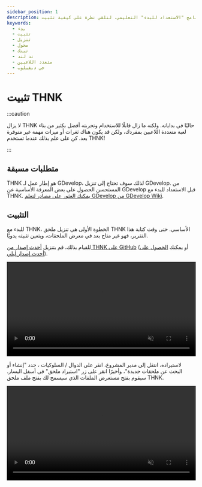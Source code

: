```yaml
---
sidebar_position: 1
description: لبدء برنامج "الاستعداد للبدء" التعليمي، لنلقي نظرة على كيفية تثبيت THNK هنا.
keywords:
  - بدء
  - تثبيت
  - تنزيل
  - محول
  - ثينك
  - ند لند
  - متعدد اللاعبين
  - جي ديفيلوب
---
```


# تثبيت THNK

:::caution

لا يزال THNK حاليًا في بداياته. ولكنه ما زال قابلًا للاستخدام وتجربته أفضل بكثير من بناء لعبة متعددة اللاعبين بمفردك، ولكن قد يكون هناك ثغرات أو ميزات مهمة غير متوفرة بعد. كن على علم بذلك عندما تستخدم THNK!

:::

## متطلبات مسبقة

THNK هو إطار عمل لـ GDevelop، لذلك سوف تحتاج إلى تنزيل GDevelop. من المستحسن الحصول على بعض المعرفة الأساسية عن GDevelop قبل الاستعداد للبدء مع THNK. [يمكنك العثور على مصادر لتعلم GDevelop من GDevelop Wiki](https://wiki.gdevelop.io/gdevelop5/tutorials/basic-game-making-concepts).

## التثبيت

للبدء مع THNK، الخطوة الأولى هي تنزيل ملحق THNK الأساسي. حتى وقت كتابة هذا التقرير، فهو غير متاح بعد في معرض الملحقات، ويتعين تثبيته يدويًا.

للقيام بذلك، قم بتنزيل [أحدث إصدار من THNK على GitHub](https://github.com/arthuro555/THNK/releases) (أو يمكنك [الحصول على أحدث إصدار ليلي](https://raw.githubusercontent.com/arthuro555/THNK/master/extensions/THNK.json)).

<video title="هيَّا، إنه تنزيل بسيط، ستنجح" width="100%" muted loop controls>
  <source src="/webm/install/dl-thnk.webm" type="video/webm" />
  <p>فيديو يعرض كيفية تنزيل THNK.</p>
</video>

لاستيراده، انتقل إلى مدير المشروع، انقر على الدوال / السلوكيات ، حدد "إنشاء أو البحث عن ملحقات جديدة"، وأخيرًا انقر على زر "استيراد ملحق" في أسفل اليسار. سيقوم بفتح مستعرض الملفات الذي سيسمح لك بفتح ملف ملحق THNK.

<video title="إنه نفس أي ملحق آخر ليس على معرض الملحقات" width="100%" muted loop controls>
  <source src="/webm/install/install-thnk.webm" type="video/webm" />
  <p>فيديو يعرض كيفية تثبيت THNK.</p>
</video>
